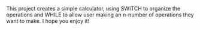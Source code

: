 This project creates a simple calculator, using SWITCH to organize the operations and WHILE to allow user making an n-number
of operations they want to make. 
I hope you enjoy it!
